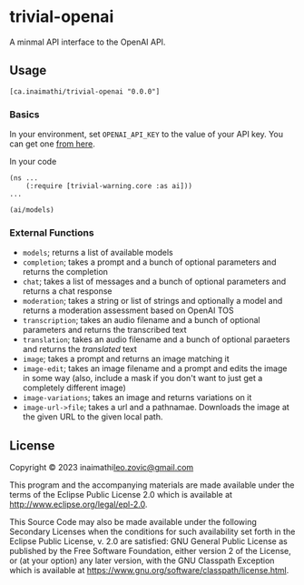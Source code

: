 # trivial-openai

A minmal API interface to the OpenAI API.

## Usage

`[ca.inaimathi/trivial-openai "0.0.0"]`

### Basics

In your environment, set `OPENAI_API_KEY` to the value of your API key. You can get one [from here](https://platform.openai.com/account/api-keys).

In your code

```
(ns ...
    (:require [trivial-warning.core :as ai]))
...

(ai/models)
```

### External Functions

- `models`; returns a list of available models
- `completion`; takes a prompt and a bunch of optional parameters and returns the completion
- `chat`; takes a list of messages and a bunch of optional parameters and returns a chat response
- `moderation`; takes a string or list of strings and optionally a model and returns a moderation assessment based on OpenAI TOS
- `transcription`; takes an audio filename and a bunch of optional parameters and returns the transcribed text
- `translation`; takes an audio filename and a bunch of optional paraeters and returns the _translated_ text
- `image`; takes a prompt and returns an image matching it
- `image-edit`; takes an image filename and a prompt and edits the image in some way (also, include a mask if you don't want to just get a completely different image)
- `image-variations`; takes an image and returns variations on it
- `image-url->file`; takes a url and a pathnamae. Downloads the image at the given URL to the given local path.

## License

Copyright © 2023 inaimathi<leo.zovic@gmail.com>

This program and the accompanying materials are made available under the
terms of the Eclipse Public License 2.0 which is available at
http://www.eclipse.org/legal/epl-2.0.

This Source Code may also be made available under the following Secondary
Licenses when the conditions for such availability set forth in the Eclipse
Public License, v. 2.0 are satisfied: GNU General Public License as published by
the Free Software Foundation, either version 2 of the License, or (at your
option) any later version, with the GNU Classpath Exception which is available
at https://www.gnu.org/software/classpath/license.html.
